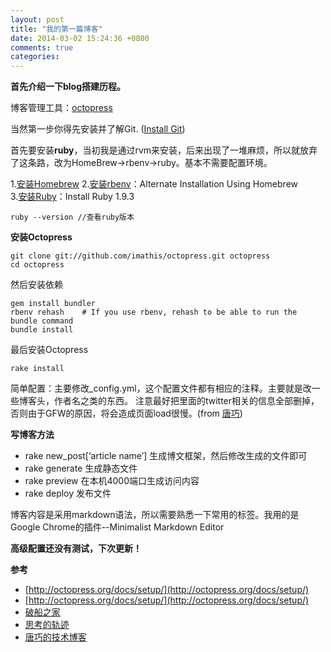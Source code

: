 ```yaml
---
layout: post
title: "我的第一篇博客"
date: 2014-03-02 15:24:36 +0800
comments: true
categories:
---
```


**首先介绍一下blog搭建历程。**

博客管理工具：[octopress](octopress.org)  

当然第一步你得先安装并了解Git. ([Install Git](http://git-scm.com/))

首先要安装**ruby**，当初我是通过rvm来安装，后来出现了一堆麻烦，所以就放弃了这条路，改为HomeBrew->rbenv->ruby。基本不需要配置环境。  

1.[安装Homebrew](http://brew.sh/index_zh-cn.html)
2.[安装rbenv](http://octopress.org/docs/setup/rbenv/)：Alternate Installation Using Homebrew  
3.[安装Ruby](http://octopress.org/docs/setup/rbenv/)：Install Ruby 1.9.3

    ruby --version //查看ruby版本


**安装Octopress**  

    git clone git://github.com/imathis/octopress.git octopress
    cd octopress  
然后安装依赖  

    gem install bundler
    rbenv rehash    # If you use rbenv, rehash to be able to run the bundle command
    bundle install

最后安装Octopress

    rake install

简单配置：主要修改_config.yml，这个配置文件都有相应的注释。主要就是改一些博客头，作者名之类的东西。 注意最好把里面的twitter相关的信息全部删掉，否则由于GFW的原因，将会造成页面load很慢。(from [唐巧](http://blog.devtang.com/blog/2012/02/10/setup-blog-based-on-github/))  


**写博客方法**  

- rake new_post[‘article name’] 生成博文框架，然后修改生成的文件即可
- rake generate 生成静态文件
- rake preview 在本机4000端口生成访问内容
- rake deploy 发布文件

博客内容是采用markdown语法，所以需要熟悉一下常用的标签。我用的是Google Chrome的插件--Minimalist Markdown Editor  

**高级配置还没有测试，下次更新！**


**参考**  

 -  [http://octopress.org/docs/setup/](http://octopress.org/docs/setup/)
 -  [http://octopress.org/docs/setup/](http://octopress.org/docs/setup/)
 -  [破船之家](http://beyondvincent.com/blog/2013/08/03/108-creating-a-github-blog-using-octopress/)
 -  [思考的轨迹](http://shanewfx.github.io/blog/2012/02/16/bulid-blog-by-octopress/)
 -  [唐巧的技术博客](http://blog.devtang.com/blog/2012/02/10/setup-blog-based-on-github/)
